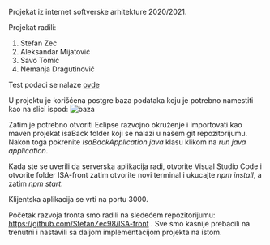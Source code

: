 Projekat iz internet softverske arhitekture 2020/2021.

Projekat radili:

1. Stefan Zec
2. Aleksandar Mijatović
3. Savo Tomić
4. Nemanja Dragutinović

Test podaci se nalaze [ovde](https://github.com/nemanjadragutinovic/ISA-projekat/blob/main/isaBack/src/main/resources/data.sql)

U projektu je korišćena postgre baza podataka koju je potrebno namestiti kao na slici ispod:
![baza](https://user-images.githubusercontent.com/57371939/120791868-056e8600-c535-11eb-95a4-0233cd1936b3.png)

Zatim je potrebno otvoriti Eclipse razvojno okruženje i importovati kao maven projekat isaBack folder koji se nalazi u našem git repozitorijumu.
Nakon toga pokrenite *IsaBackApplication.java* klasu klikom na *run java application*.

Kada ste se uverili da serverska aplikacija radi, otvorite Visual Studio Code i otvorite folder ISA-front zatim otvorite novi terminal i ukucajte *npm install*, a zatim *npm start*.

Klijentska aplikacija se vrti na portu 3000.

Početak razvoja fronta smo radili na sledećem repozitorijumu: https://github.com/StefanZec98/ISA-front . Sve smo kasnije prebacili na trenutni i nastavili sa daljom implementacijom projekta na istom.
